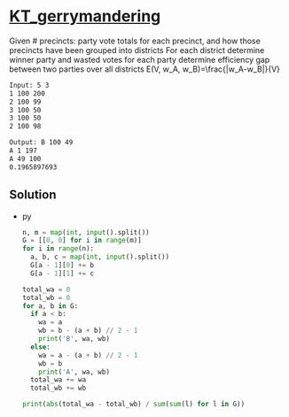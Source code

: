 # [KT_gerrymandering](https://open.kattis.com/problems/gerrymandering)

Given # precincts: party vote totals for each precinct, and how those precincts have been grouped into districts
For each district determine winner party and wasted votes for each party
determine efficiency gap between two parties over all districts
E(V, w_A, w_B)=\frac{|w_A-w_B|}{V}

```txt
Input: 5 3
1 100 200
2 100 99
3 100 50
3 100 50
2 100 98

Output: B 100 49
A 1 197
A 49 100
0.1965897693
```

## Solution

* py

  ```py
  n, m = map(int, input().split())
  G = [[0, 0] for i in range(m)]
  for i in range(n):
    a, b, c = map(int, input().split())
    G[a - 1][0] += b
    G[a - 1][1] += c

  total_wa = 0
  total_wb = 0
  for a, b in G:
    if a < b:
      wa = a
      wb = b - (a + b) // 2 - 1
      print('B', wa, wb)
    else:
      wa = a - (a + b) // 2 - 1
      wb = b
      print('A', wa, wb)
    total_wa += wa
    total_wb += wb

  print(abs(total_wa - total_wb) / sum(sum(l) for l in G))
  ```
